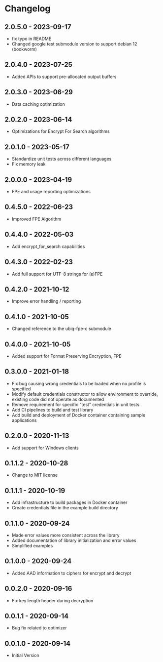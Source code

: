 # Changelog

## 2.0.5.0 - 2023-09-17
* fix typo in README
* Changed google test submodule version to support debian 12 (bookworm)

## 2.0.4.0 - 2023-07-25
* Added APIs to support pre-allocated output buffers

## 2.0.3.0 - 2023-06-29
* Data caching optimization

## 2.0.2.0 - 2023-06-14
* Optimizations for Encrypt For Search algorithms

## 2.0.1.0 - 2023-05-17
* Standardize unit tests across different languages
* Fix memory leak

## 2.0.0.0 - 2023-04-19
* FPE and usage reporting optimizations

## 0.4.5.0 - 2022-06-23
* Improved FPE Algorithm

## 0.4.4.0 - 2022-05-03
* Add encrypt_for_search capabilities

## 0.4.3.0 - 2022-02-23
* Add full support for UTF-8 strings for (e)FPE

## 0.4.2.0 - 2021-10-12
* Improve error handling / reporting

## 0.4.1.0 - 2021-10-05
* Changed reference to the ubiq-fpe-c submodule

## 0.4.0.0 - 2021-10-05
* Added support for Format Preserving Encryption, FPE

## 0.3.0.0 - 2021-01-18
* Fix bug causing wrong credentials to be loaded when no profile is specified
* Modify default credentials constructor to allow environment to override,
  existing code did not operate as documented
* Remove requirement for specific "test" credentials in unit tests
* Add CI pipelines to build and test library
* Add build and deployment of Docker container containing sample applications

## 0.2.0.0 - 2020-11-13
* Add support for Windows clients

## 0.1.1.2 - 2020-10-28
* Change to MIT license

## 0.1.1.1 - 2020-10-19
* Add infrastructure to build packages in Docker container
* Create credentials file in the example build directory

## 0.1.1.0 - 2020-09-24
* Made error values more consistent across the library
* Added documentation of library initialization and error values
* Simplified examples

## 0.1.0.0 - 2020-09-24
* Added AAD information to ciphers for encrypt and decrypt

## 0.0.2.0 - 2020-09-16
* Fix key length header during decryption

## 0.0.1.1 - 2020-09-14
* Bug fix related to optimizer

## 0.0.1.0 - 2020-09-14
* Initial Version

